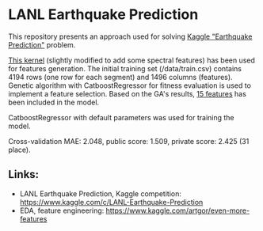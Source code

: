 # LANL Earthquake Prediction

This repository presents an approach used for solving [Kaggle "Earthquake Prediction"](https://www.kaggle.com/c/LANL-Earthquake-Prediction/overview/description) problem.

[This kernel](https://www.kaggle.com/artgor/even-more-features) (slightly modified to add some spectral features) has been used for features generation. 
The initial training set (/data/train.csv) contains 4194 rows (one row for each segment) and 1496 columns (features).
Genetic algorithm with CatboostRegressor for fitness evaluation is used to implement a feature selection. 
Based on the GA's results, [15 features](https://github.com/viktorsapozhok/earthquake-prediction/blob/master/src/earthquake/submission.py) has been included in the model.

CatboostRegressor with default parameters was used for training the model.

Cross-validation MAE: 2.048, public score: 1.509, private score: 2.425 (31 place). 
   
## Links:

* LANL Earthquake Prediction, Kaggle competition: https://www.kaggle.com/c/LANL-Earthquake-Prediction
* EDA, feature engineering: https://www.kaggle.com/artgor/even-more-features